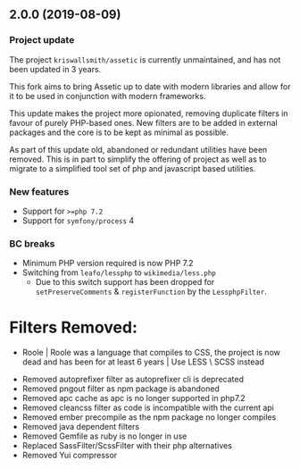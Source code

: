 2.0.0 (2019-08-09)
------------------

### Project update

The project `kriswallsmith/assetic` is currently unmaintained, and has not been
updated in 3 years.

This fork aims to bring Assetic up to date with modern libraries and allow for it
to be used in conjunction with modern frameworks.

This update makes the project more opionated, removing duplicate filters in favour of
purely PHP-based ones. New filters are to be added in external packages and the core
is to be kept as minimal as possible.

As part of this update old, abandoned or redundant utilities have been removed.
This is in part to simplify the offering of project as well as to migrate to
a simplified tool set of php and javascript based utilities.

### New features

* Support for `>=php 7.2`
* Support for `symfony/process` 4

### BC breaks

- Minimum PHP version required is now PHP 7.2
- Switching from `leafo/lessphp` to `wikimedia/less.php`
    - Due to this switch support has been dropped for `setPreserveComments` & `registerFunction` by the `LessphpFilter`.


# Filters Removed:
- Roole | Roole was a language that compiles to CSS, the project is now dead and has been for at least 6 years | Use LESS \ SCSS instead


* Removed autoprefixer filter as autoprefixer cli is deprecated
* Removed pngout filter as npm package is abandoned
* Removed apc cache as apc is no longer supported in php7.2
* Removed cleancss filter as code is incompatible with the current api
* Removed ember precompile as the npm package no longer compiles
* Removed java dependent filters
* Removed Gemfile as ruby is no longer in use
* Replaced SassFilter/ScssFilter with their php alternatives
* Removed Yui compressor
